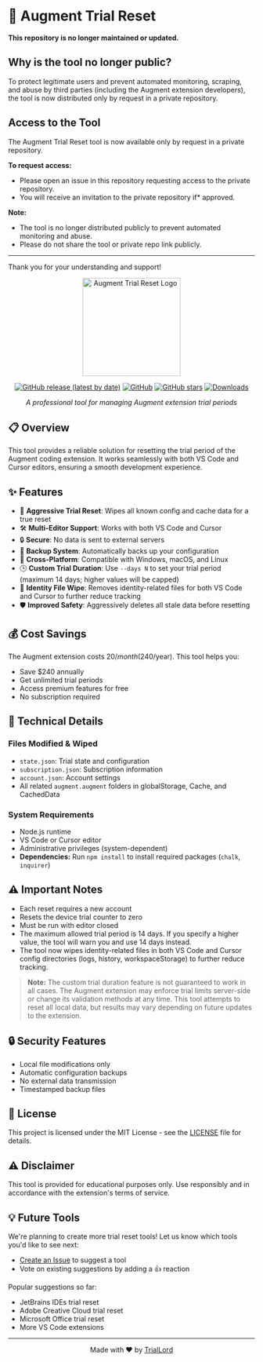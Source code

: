 # 🔄 Augment Trial Reset

**This repository is no longer maintained or updated.**

## Why is the tool no longer public?

To protect legitimate users and prevent automated monitoring, scraping, and abuse by third parties (including the Augment extension developers), the tool is now distributed only by request in a private repository.

## Access to the Tool

The Augment Trial Reset tool is now available only by request in a private repository.

**To request access:**
- Please open an issue in this repository requesting access to the private repository.
- You will receive an invitation to the private repository if* approved.

**Note:**
- The tool is no longer distributed publicly to prevent automated monitoring and abuse.
- Please do not share the tool or private repo link publicly.

---

Thank you for your understanding and support!

<div align="center">

<img src="assets/logo.svg" alt="Augment Trial Reset Logo" width="200"/>

[![GitHub release (latest by date)](https://img.shields.io/github/v/release/TrialLord/augment-trial-reset)](https://github.com/TrialLord/augment-trial-reset/releases)
[![GitHub](https://img.shields.io/github/license/TrialLord/augment-trial-reset)](https://github.com/TrialLord/augment-trial-reset/blob/master/LICENSE)
[![GitHub stars](https://img.shields.io/github/stars/TrialLord/augment-trial-reset?style=social)](https://github.com/TrialLord/augment-trial-reset/stargazers)
[![Downloads](https://img.shields.io/github/downloads/TrialLord/augment-trial-reset/total)](https://github.com/TrialLord/augment-trial-reset/releases)

*A professional tool for managing Augment extension trial periods*

</div>

## 📋 Overview

This tool provides a reliable solution for resetting the trial period of the Augment coding extension. It works seamlessly with both VS Code and Cursor editors, ensuring a smooth development experience.

## ✨ Features

- 🔄 **Aggressive Trial Reset**: Wipes all known config and cache data for a true reset
- 🛠️ **Multi-Editor Support**: Works with both VS Code and Cursor
- 🔒 **Secure**: No data is sent to external servers
- 💾 **Backup System**: Automatically backs up your configuration
- 🎯 **Cross-Platform**: Compatible with Windows, macOS, and Linux
- 🕒 **Custom Trial Duration**: Use `--days N` to set your trial period (maximum 14 days; higher values will be capped)
- 🧹 **Identity File Wipe**: Removes identity-related files for both VS Code and Cursor to further reduce tracking
- 🛡️ **Improved Safety**: Aggressively deletes all stale data before resetting

## 💰 Cost Savings

The Augment extension costs $20/month ($240/year). This tool helps you:
- Save $240 annually
- Get unlimited trial periods
- Access premium features for free
- No subscription required

## 🔧 Technical Details

### Files Modified & Wiped
- `state.json`: Trial state and configuration
- `subscription.json`: Subscription information
- `account.json`: Account settings
- All related `augment.augment` folders in globalStorage, Cache, and CachedData

### System Requirements
- Node.js runtime
- VS Code or Cursor editor
- Administrative privileges (system-dependent)
- **Dependencies:** Run `npm install` to install required packages (`chalk`, `inquirer`)

## ⚠️ Important Notes

- Each reset requires a new account
- Resets the device trial counter to zero
- Must be run with editor closed
- The maximum allowed trial period is 14 days. If you specify a higher value, the tool will warn you and use 14 days instead.
- The tool now wipes identity-related files in both VS Code and Cursor config directories (logs, history, workspaceStorage) to further reduce tracking.

> **Note:** The custom trial duration feature is not guaranteed to work in all cases. The Augment extension may enforce trial limits server-side or change its validation methods at any time. This tool attempts to reset all local data, but results may vary depending on future updates to the extension.

## 🔒 Security Features

- Local file modifications only
- Automatic configuration backups
- No external data transmission
- Timestamped backup files

## 📝 License

This project is licensed under the MIT License - see the [LICENSE](LICENSE) file for details.

## ⚠️ Disclaimer

This tool is provided for educational purposes only. Use responsibly and in accordance with the extension's terms of service.

## 💡 Future Tools

We're planning to create more trial reset tools! Let us know which tools you'd like to see next:

- [Create an Issue](https://github.com/TrialLord/augment-trial-reset/issues/new) to suggest a tool
- Vote on existing suggestions by adding a 👍 reaction

Popular suggestions so far:
- JetBrains IDEs trial reset
- Adobe Creative Cloud trial reset
- Microsoft Office trial reset
- More VS Code extensions

---

<div align="center">

Made with ❤️ by [TrialLord](https://github.com/TrialLord)

</div>
